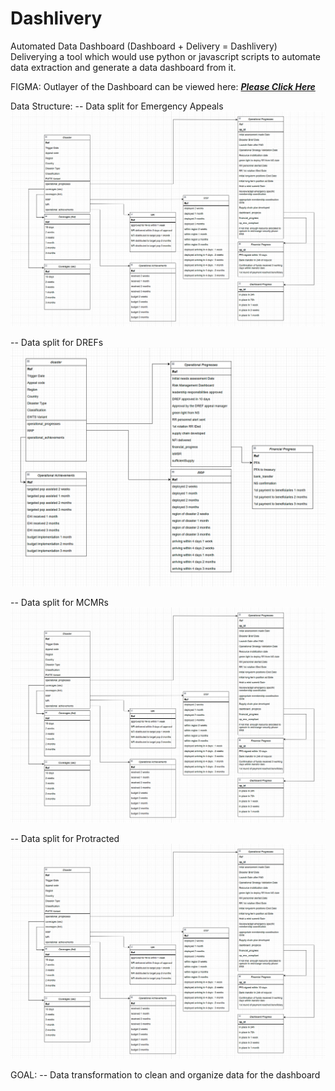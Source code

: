# Dashlivery
Automated Data Dashboard (Dashboard + Delivery = Dashlivery)
Deliverying a tool which would use python or javascript scripts to automate data extraction and generate a data dashboard from it.


FIGMA:
Outlayer of the Dashboard can be viewed here: [***Please Click Here***](https://www.figma.com/design/IYCVCehSJmFhVo7hyTwmpa/Untitled?node-id=0-1&t=JknX7rxZmUorBYRm-1)


Data Structure:
-- Data split for Emergency Appeals
![Data Split and Structure for Emergency Appeals](imgs/dashboard_data_struct_phase_1.png)

-- Data split for DREFs
![Data Split and Structure for Emergency Appeals](imgs/dashboard_data_struct_dref.png)

-- Data split for MCMRs
![Data Split and Structure for Emergency Appeals](imgs/dashboard_data_struct_phase_1.png)

-- Data split for Protracted
![Data Split and Structure for Emergency Appeals](imgs/dashboard_data_struct_phase_1.png)


GOAL:
-- Data transformation to clean and organize data for the dashboard


